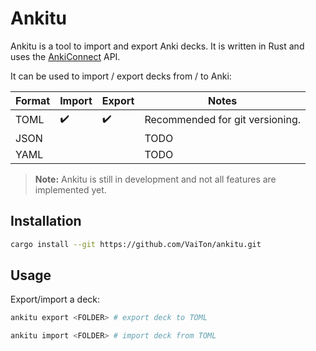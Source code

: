 # Ankitu

Ankitu is a tool to import and export Anki decks.
It is written in Rust and uses the [AnkiConnect](https://github.com/FooSoft/anki-connect) API.

It can be used to import / export decks from / to Anki:

| Format | Import | Export | Notes                           |
| ------ | ------ | ------ | ------------------------------- |
| TOML   | ✔️      | ✔️      | Recommended for git versioning. |
| JSON   |        |        | TODO                            |
| YAML   |        |        | TODO                            |


> **Note:** Ankitu is still in development and not all features are implemented yet.

## Installation

```bash
cargo install --git https://github.com/VaiTon/ankitu.git
```

## Usage

Export/import a deck:

```bash
ankitu export <FOLDER> # export deck to TOML

ankitu import <FOLDER> # import deck from TOML
```
